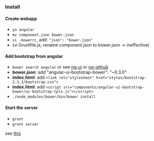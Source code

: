 ### Install

#### Create webapp

- `yo angular`
- `mv component.json bower.json`
- `vi .bowerrc`, add: `"json": "bower.json"`
- (vi Gruntfile.js, rename component.json to bower.json -> ineffective)


#### Add bootstrap from angular

- `bower search angular` or see [ng-ui](http://angular-ui.github.io/bootstrap/) or [ng-github](https://github.com/angular-ui/bootstrap/tree/gh-pages#readme)
- **bower.json**: add "angular-ui-bootstrap-bower": "~0.3.0"
- **index.html**: add `<link rel="stylesheet" href="styles/bootstrap-2.3.1/bootstrap.css">`
- **index.html**: add `<script src="components/angular-ui-bootstrap-bower/ui-bootstrap-tpls.js"></script>`
- `./node_modules/bower/bin/bower install`


#### Start the server

- `grunt`
- `grunt server`


see [this](http://exposure101-development.blogspot.fr/2013/04/complete-end-to-end-setup-google-app.html)


